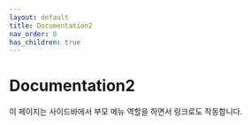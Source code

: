 ```yaml
---
layout: default
title: Documentation2
nav_order: 0
has_children: true
---
```


# Documentation2

이 페이지는 사이드바에서 부모 메뉴 역할을 하면서 링크로도 작동합니다.
